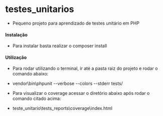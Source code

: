 # testes_unitarios
- Pequeno projeto para aprendizado de testes unitário em PHP

####  Instalação

- Para instalar basta realizar o composer install

####  Utilização

- Para rodar utilizando o terminal, ir até a pasta raiz do projeto e rodar o comando abaixo:
- vendor\\bin\\phpunit --verbose --colors --stderr tests/

- Para visualizar o coverage acessar o diretório abaixo após rodar o comando citado acima:
- teste_unitario\tests\_reports\coverage\index.html
